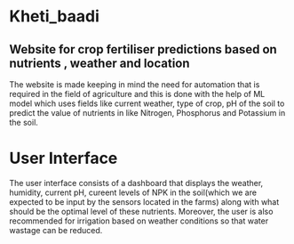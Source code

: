 # Kheti_baadi
## Website for crop fertiliser predictions based on nutrients , weather and location
The website is made keeping in mind the need for automation that is required in the field of agriculture and this is done with the help of ML model which
uses fields like current weather, type of crop, pH of the soil to predict the value of nutrients in like Nitrogen, Phosphorus and Potassium in the soil.
# User Interface
The user interface consists of a dashboard that displays the weather, humidity, current pH, cureent levels of NPK in the soil(which we are expected to be input by the sensors located in the farms) along with what should be the optimal level of these nutrients. Moreover, the user is also recommended for irrigation based on weather conditions so that water wastage can be reduced.
